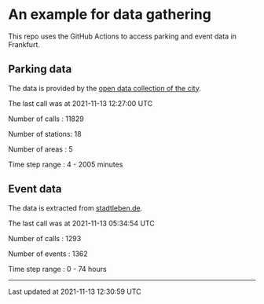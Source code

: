 # An example for data gathering

This repo uses the GitHub Actions to access parking and event data in Frankfurt.

## Parking data
The data is provided by the [open data collection of the city](https://www.offenedaten.frankfurt.de/).

The last call was at 2021-11-13 12:27:00 UTC

Number of calls   : 11829

Number of stations:    18

Number of areas   :     5

Time step range   :     4 -  2005 minutes


## Event data
The data is extracted from [stadtleben.de](https://stadtleben.de/frankfurt/).

The last call was at 2021-11-13 05:34:54 UTC

Number of calls   : 1293

Number of events  : 1362

Time step range   :    0 -   74 hours


----

Last updated at 2021-11-13 12:30:59 UTC
